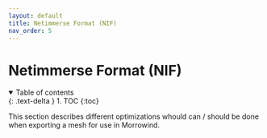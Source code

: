 ```yaml
---
layout: default
title: Netimmerse Format (NIF)
nav_order: 5
---
```


# Netimmerse Format (NIF)

<details open markdown="block">
  <summary>
    Table of contents
  </summary>
  {: .text-delta }
1. TOC
{:toc}
</details>

This section describes different optimizations whould can / should be done when exporting a mesh for use in Morrowind.
